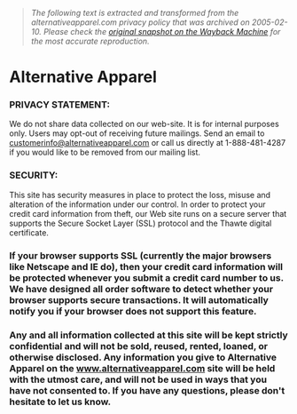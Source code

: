 > *The following text is extracted and transformed from the alternativeapparel.com privacy policy that was archived on 2005-02-10. Please check the [original snapshot on the Wayback Machine](https://web.archive.org/web/20050210101800id_/http%3A//www.alternativeapparel.com/default.aspx%3Fid%3D21) for the most accurate reproduction.*

# Alternative Apparel

### PRIVACY STATEMENT:   
We do not share data collected on our web-site. It is for internal purposes only. Users may opt-out of receiving future mailings. Send an email to customerinfo@alternativeapparel.com or call us directly at 1-888-481-4287 if you would like to be removed from our mailing list. 

### SECURITY:   
This site has security measures in place to protect the loss, misuse and alteration of the information under our control. In order to protect your credit card information from theft, our Web site runs on a secure server that supports the Secure Socket Layer (SSL) protocol and the Thawte digital certificate. 

### If your browser supports SSL (currently the major browsers like Netscape and IE do), then your credit card information will be protected whenever you submit a credit card number to us. We have designed all order software to detect whether your browser supports secure transactions. It will automatically notify you if your browser does not support this feature. 

### Any and all information collected at this site will be kept strictly confidential and will not be sold, reused, rented, loaned, or otherwise disclosed. Any information you give to Alternative Apparel on the www.alternativeapparel.com site will be held with the utmost care, and will not be used in ways that you have not consented to. If you have any questions, please don't hesitate to let us know. 
